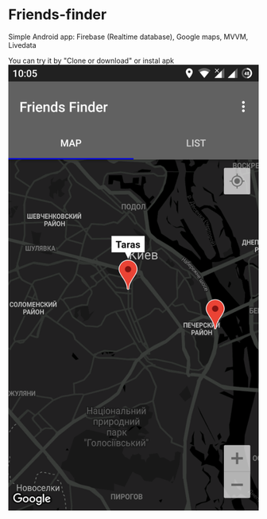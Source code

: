 # Friends-finder
Simple Android app: Firebase (Realtime database), Google maps, MVVM, Livedata

You can try it by "Clone or download" or instal apk 
![alt text](https://github.com/karbyshevden/Friends-finder/blob/master/Screenshots/Screenshot_1.png)
